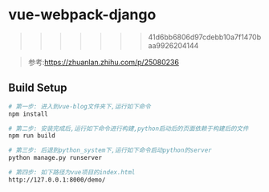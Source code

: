 # vue-webpack-django
>>>>>>> 41d6bb6806d97cdebb10a7f1470baa9926204144

> 参考:https://zhuanlan.zhihu.com/p/25080236

## Build Setup

``` bash
# 第一步: 进入到vue-blog文件夹下,运行如下命令
npm install

# 第二步: 安装完成后,运行如下命令进行构建,python启动后的页面依赖于构建后的文件
npm run build

# 第三步: 后退到python_system下,运行如下命令启动python的server
python manage.py runserver

# 第四步: 如下路径为vue项目的index.html
http://127.0.0.1:8000/demo/
```
